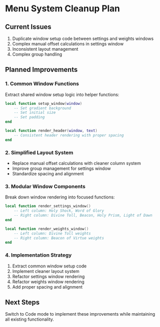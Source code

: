 # Menu System Cleanup Plan

## Current Issues
1. Duplicate window setup code between settings and weights windows
2. Complex manual offset calculations in settings window
3. Inconsistent layout management
4. Complex group handling

## Planned Improvements

### 1. Common Window Functions
Extract shared window setup logic into helper functions:
```lua
local function setup_window(window)
    -- Set gradient background
    -- Set initial size
    -- Set padding
end

local function render_header(window, text)
    -- Consistent header rendering with proper spacing
end
```

### 2. Simplified Layout System
- Replace manual offset calculations with cleaner column system
- Improve group management for settings window
- Standardize spacing and alignment

### 3. Modular Window Components
Break down window rendering into focused functions:
```lua
local function render_settings_window()
    -- Left column: Holy Shock, Word of Glory
    -- Right column: Divine Toll, Beacon, Holy Prism, Light of Dawn
end

local function render_weights_window()
    -- Left column: Divine Toll weights
    -- Right column: Beacon of Virtue weights
end
```

### 4. Implementation Strategy
1. Extract common window setup code
2. Implement cleaner layout system
3. Refactor settings window rendering
4. Refactor weights window rendering
5. Add proper spacing and alignment

## Next Steps
Switch to Code mode to implement these improvements while maintaining all existing functionality.